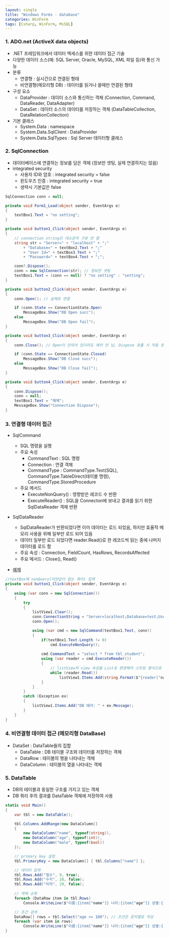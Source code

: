 ```yaml
---
layout: single
title: "Windows Forms - database"
categories: WinForm
tags: [Csharp, WinForm, MsSQL]
---
```


### 1. ADO.net (ActiveX data objects)

- .NET 프레임워크에서 데이터 액세스를 위한 데이터 접근 기술
- 다양한 데이터 소스(예: SQL Server, Oracle, MySQL, XML 파일 등)와 통신 가능
- 분류
  - 연결형 : 실시간으로 연결된 형태
  - 비연결형(메모리형 DB) : 데이터를 읽거나 쓸때만 연결된 형태
- 구성 요소
  - DataProvider : 데이터 소스와 통신하는 객체 (Connection, Command, DataReader, DataAdapter)
  - DataSet : 데이터 소스의 데이터를 저장하는 객체 (DataTableCollection, DataRelationCollection)
- 기본 클래스
  - System.Data : namespace
  - System.Data.SqlClient : DataProvider
  - System.Data.SqlTypes : Sql Server 데이터형 클래스

### 2. SqlConnection

- 데이터베이스에 연결하는 정보를 담은 객체 (정보만 셋팅, 실제 연결하지는 않음)
- integrated security
  - 사용자 ID와 암호 : integrated security = false
  - 윈도우즈 인증 : integrated security = true
  - 생략시 기본값은 false

```csharp
SqlConnection conn = null;

private void Form1_Load(object sender, EventArgs e)
{
    textBox1.Text = "no setting";
}

private void button1_Click(object sender, EventArgs e)
{
    // connection string은 대소문자 구분 안 함
    string str = "Server=" + "localhost" + ";"
        + "Database=" + textBox2.Text + ";"
        + "User Id=" + textBox3.Text + ";"
        + "Password=" + textBox4.Text + ";";

    conn?.Dispose();
    conn = new SqlConnection(str); // 정보만 셋팅
    textBox1.Text = (conn == null) ? "no setting" : "setting";
}

private void button2_Click(object sender, EventArgs e)
{
    conn.Open(); // 실제로 연결

    if (conn.State == ConnectionState.Open)
        MessageBox.Show("DB Open succ");
    else
        MessageBox.Show("DB Open fail");
}

private void button3_Click(object sender, EventArgs e)
{
    conn.Close(); // Open이 안되어 있더라도 에러 안 남, Dispose 호출 시 자동 호출

    if (conn.State == ConnectionState.Closed)
        MessageBox.Show("DB Close succ");
    else
        MessageBox.Show("DB Close fail");
}

private void button4_Click(object sender, EventArgs e)
{
    conn.Dispose();
    conn = null;
    textBox1.Text = "해제";
    MessageBox.Show("Connection Dispose");
}
```

### 3. 연결형 데이터 접근

- SqlCommand
  - SQL 명령을 실행
  - 주요 속성
    - CommandText : SQL 명령
    - Connection : 연결 객체
    - CommandType : CommandType.Text(SQL), CommandType.TableDirect(테이블 명령), CommandType.StoredProcedure
  - 주요 메서드
    - ExecuteNonQuery() : 영향받은 레코드 수 반환
    - ExecuteReader() : SQL을 Connecton에 보내고 결과를 읽기 위한 SqlDataReader 객체 반환
- SqlDataReader
  - SqlDataReader가 반환되었다면 이미 데이터는 로드 되었음, 하지만 효율적 메모리 사용을 위해 일부만 로드 되어 있음
  - 데이터 일부만 로드 되었다면 reader.Read()로 한 레코드씩 읽는 중에 나머지 데이터를 로드 함
  - 주요 속성 : Connection, FieldCount, HasRows, RecordsAffected
  - 주요 메서드 : Close(), Read()

- <a href="https://youtu.be/8PJXHmaHZds" target="_blank">예제</a>

```csharp
//textBox에 nonQuery(리턴값이 없는 쿼리) 입력
private void button1_Click(object sender, EventArgs e)
{
    using (var conn = new SqlConnection())
    {
        try
        {
            listView1.Clear();
            conn.ConnectionString = "Server=localhost;Database=test;User Id=ilyoung;Password=1234;";
            conn.Open();

            using (var cmd = new SqlCommand(textBox1.Text, conn))
            {
                if(textBox1.Text.Length != 0)
                    cmd.ExecuteNonQuery();
                
                cmd.CommandText = "select * from tbl_student";
                using (var reader = cmd.ExecuteReader())
                {
                    // listView의 view 속성을 List로 변경해야 스트링 형식으로 출력 가능
                    while (reader.Read())
                        listView1.Items.Add(string.Format($"{reader["name"]} {reader["age"]} {reader["male"]}"));
                }
            }
        }
        catch (Exception ex)
        {
            listView1.Items.Add("DB 에러: " + ex.Message);
        }
    }
}
```

### 4. 비연결형 데이터 접근 (메모리형 DataBase)

- DataSet : DataTable들의 집합
  - DataTable : DB 테이블 구조와 데이터를 저장하는 객체
  - DataRow : 테이블의 행을 나타내는 객체
  - DataColumn : 테이블의 열을 나타내는 객체

### 5. DataTable

- DB의 테이블과 동일한 구조를 가지고 있는 객체
- DB 쿼리 후의 결과를 DataTable 객체에 저장하여 사용

```csharp
static void Main()
{
    var tbl = new DataTable();

    tbl.Columns.AddRange(new DataColumn[]
    {
        new DataColumn("name", typeof(string)),
        new DataColumn("age", typeof(int)),
        new DataColumn("male", typeof(bool))
    });

    // primary key 설정
    tbl.PrimaryKey = new DataColumn[] { tbl.Columns["name"] };

    // 데이터 입력
    tbl.Rows.Add("철수", 9, true);
    tbl.Rows.Add("수지", 28, false);
    tbl.Rows.Add("미자", 29, false);
    
    // 객체 순회
    foreach (DataRow item in tbl.Rows)
        Console.WriteLine($"이름:{item["name"]} 나이:{item["age"]} 성별:{item["gender"]}");

    // 조건 검색
    DataRow[] rows = tbl.Select("age >= 100"); // 조건은 문자열로 작성
    foreach (var item in rows)
        Console.WriteLine($"이름:{item["name"]} 나이:{item["age"]} 성별:{item["gender"]}");
}
```
